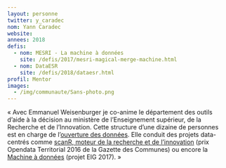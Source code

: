 ```yaml
---
layout: personne
twitter: y_caradec
nom: Yann Caradec
website:
annees: 2018
defis: 
  - nom: MESRI - La machine à données
    site: /defis/2017/mesri-magical-merge-machine.html
  - nom: DataESR
    site: /defis/2018/dataesr.html
profil: Mentor
images:
  - /img/communaute/Sans-photo.png
---
```


« Avec Emmanuel Weisenburger je co-anime le département des
outils d’aide à la décision au ministère de l’Enseignement supérieur,
de la Recherche et de l’Innovation. Cette structure d’une dizaine de
personnes est en charge de l’[ouverture des
données](https://data.enseignementsup-recherche.gouv.fr/). Elle
conduit des projets data-centrés comme [scanR, moteur de la recherche
et de l’innovation](http://scanr.enseignementsup-recherche.gouv.fr/)
(prix Opendata Territorial 2016 de la Gazette des Communes) ou encore
la [Machine à données](https://github.com/eig-2017/the-magical-csv-merge-machine)
(projet EIG 2017). »
